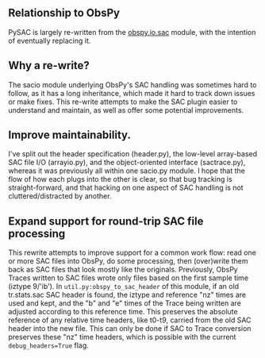 ## Relationship to ObsPy

PySAC is largely re-written from the
[obspy.io.sac](https://github.com/obspy/obspy/tree/master/obspy/io/sac) module,
with the intention of eventually replacing it.

## Why a re-write?

The sacio module underlying ObsPy's SAC handling was sometimes hard to follow,
as it has a long inheritance, which made it hard to track down issues or make
fixes. This re-write attempts to make the SAC plugin easier to understand and
maintain, as well as offer some potential improvements.

## Improve maintainability.

I've split out the header specification (header.py), the low-level array-based
SAC file I/O (arrayio.py), and the object-oriented interface (sactrace.py),
whereas it was previously all within one sacio.py module. I hope that the flow
of how each plugs into the other is clear, so that bug tracking is
straight-forward, and that hacking on one aspect of SAC handling is not
cluttered/distracted by another.

## Expand support for round-trip SAC file processing

This rewrite attempts to improve support for a common work flow: read one or
more SAC files into ObsPy, do some processing, then (over)write them back as
SAC files that look mostly like the originals. Previously, ObsPy Traces written
to SAC files wrote only files based on the first sample time (iztype 9/'ib').
In `util.py:obspy_to_sac_header` of this module, if an old tr.stats.sac SAC
header is found, the iztype and reference "nz" times are used and kept, and the
"b" and "e" times of the Trace being written are adjusted according to this
reference time. This preserves the absolute reference of any relative time
headers, like t0-t9, carried from the old SAC header into the new file. This
can only be done if SAC to Trace conversion preserves these "nz" time headers,
which is possible with the current `debug_headers=True` flag.
